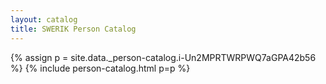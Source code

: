 ```yaml
---
layout: catalog
title: SWERIK Person Catalog
---
```

{% assign p = site.data._person-catalog.i-Un2MPRTWRPWQ7aGPA42b56 %}
{% include person-catalog.html p=p %}


